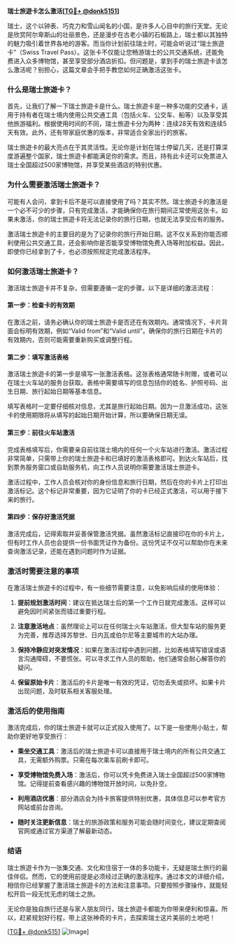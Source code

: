 **瑞士旅遊卡怎么激活[[TG💪+ @donk5151](https://t.me/s/donk5151)]**

瑞士，这个以钟表、巧克力和雪山闻名的小国，是许多人心目中的旅行天堂。无论是欣赏阿尔卑斯山的壮丽景色，还是漫步在古老小镇的石板路上，瑞士都以其独特的魅力吸引着世界各地的游客。而当你计划前往瑞士时，可能会听说过“瑞士旅遊卡”（Swiss Travel Pass）。这张卡不仅能让您畅游瑞士的公共交通系统，还能免费进入众多博物馆，甚至享受部分酒店折扣。但问题是，拿到手的瑞士旅遊卡该怎么激活呢？别担心，这篇文章会手把手教您如何正确激活这张卡。

### 什么是瑞士旅遊卡？

首先，让我们了解一下瑞士旅遊卡是什么。瑞士旅遊卡是一种多功能的交通卡，适用于持有者在瑞士境内使用公共交通工具（包括火车、公交车、船等）以及享受其他旅游福利。根据使用时间的不同，瑞士旅遊卡分为两种：连续28天有效和连续5天有效。此外，还有带家庭优惠的版本，非常适合全家出行的旅客。

瑞士旅遊卡的最大亮点在于其灵活性。无论你是计划在瑞士停留几天，还是打算深度游遍整个国家，瑞士旅遊卡都能满足你的需求。而且，持有此卡还可以免票进入瑞士全国超过500家博物馆，并享受某些酒店的特别优惠。

### 为什么需要激活瑞士旅遊卡？

可能有人会问，拿到卡后不是可以直接使用了吗？其实不然。瑞士旅遊卡的激活是一个必不可少的步骤，只有完成激活，才能确保你在旅行期间正常使用这张卡。如果未激活，你的瑞士旅遊卡将无法记录你的旅行日期，也就无法享受应有的服务。

激活瑞士旅遊卡的主要目的是为了记录你的旅行开始日期。这不仅关系到你能否顺利使用公共交通工具，还会影响你是否能享受博物馆免费入场等附加权益。因此，即使你已经拿到了卡，也必须按照规定完成激活程序。

### 如何激活瑞士旅遊卡？

激活瑞士旅遊卡并不复杂，但需要遵循一定的步骤。以下是详细的激活流程：

#### 第一步：检查卡的有效期

在激活之前，请务必确认你的瑞士旅遊卡是否还在有效期内。通常情况下，卡片背面会标明有效期，例如“Valid from”和“Valid until”。确保你的旅行日期在卡片的有效期内，否则可能需要重新购买或调整行程。

#### 第二步：填写激活表格

激活瑞士旅遊卡的第一步是填写一张激活表格。这张表格通常随卡附赠，或者可以在瑞士火车站的服务台获取。表格中需要填写的信息包括你的姓名、护照号码、出生日期、旅行起始日期等基本信息。

填写表格时一定要仔细核对信息，尤其是旅行起始日期。因为一旦激活成功，这张卡的使用期限将从填写的起始日期开始计算，所以要确保日期无误。

#### 第三步：前往火车站激活

完成表格填写后，你需要亲自前往瑞士境内的任何一个火车站进行激活。激活过程非常简单，只需带上你的瑞士旅遊卡和已填好的激活表格即可。到达火车站后，找到票务服务窗口或自助服务机，向工作人员说明你需要激活瑞士旅遊卡。

激活过程中，工作人员会核对你的身份信息和旅行日期，然后在你的卡片上打印出激活标记。这个标记非常重要，因为它证明了你的卡已经正式激活，可以用于接下来的旅行。

#### 第四步：保存好激活凭据

激活完成后，记得索取并妥善保管激活凭据。虽然激活标记直接印在你的卡片上，但有时工作人员也会提供一份书面凭证作为备份。这份凭证不仅可以帮助你在未来查询激活记录，还能在遇到问题时作为证据。

### 激活时需要注意的事项

在激活瑞士旅遊卡的过程中，有一些细节需要注意，以免影响后续的使用体验：

1. **提前规划激活时间**：建议在抵达瑞士后的第一个工作日就完成激活。这样可以避免因时间紧张而错过重要行程。
   
2. **注意激活地点**：虽然理论上可以在任何瑞士火车站激活，但大型车站的服务更为完善，推荐选择苏黎世、日内瓦或伯尔尼等主要城市的大站办理。

3. **保持冷静应对突发情况**：如果在激活过程中遇到问题，比如表格填写错误或语言沟通障碍，不要慌张。可以寻求工作人员的帮助，他们通常会耐心解答你的疑问。

4. **保留原始卡片**：激活后的卡片是唯一有效的凭证，切勿丢失或损坏。如果卡片出现问题，及时联系相关客服处理。

### 激活后的使用指南

激活完成后，你的瑞士旅遊卡就可以正式投入使用了。以下是一些使用小贴士，帮助你更好地享受旅行：

- **乘坐交通工具**：激活后的瑞士旅遊卡可以直接用于瑞士境内的所有公共交通工具，无需额外购票。只需在每次乘车前刷卡即可。
  
- **享受博物馆免费入场**：激活后，你可以凭卡免费进入瑞士全国超过500家博物馆。记得提前查看感兴趣的博物馆开放时间，以免扑空。

- **利用酒店优惠**：部分酒店会为持卡旅客提供特别优惠，具体信息可以参考官方网站或前台咨询。

- **随时关注更新信息**：瑞士的旅游政策和服务可能会随时间变化，建议定期查阅官网或通过官方渠道了解最新动态。

### 结语

瑞士旅遊卡作为一张集交通、文化和住宿于一体的多功能卡，无疑是瑞士旅行的最佳伴侣。然而，它的使用前提是必须经过正确的激活程序。通过本文的详细介绍，相信你已经掌握了激活瑞士旅遊卡的方法和注意事项。只要按照步骤操作，就能轻松开启一段无忧无虑的瑞士之旅。

无论你是独自旅行还是与家人朋友同行，瑞士旅遊卡都能为你带来便利和惊喜。所以，赶紧规划好行程，带上这张神奇的卡片，去探索瑞士这片美丽的土地吧！

[[TG💪+ @donk5151](https://t.me/s/donk5151) ![Image](https://i.postimg.cc/rwNCRYN7/Snipaste-2025-04-30-17-27-05.png)]